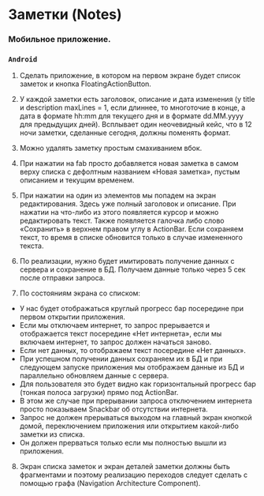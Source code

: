 # Заметки (Notes)
### Мобильное приложение. 
### `Android`

1. Сделать приложение, в котором на первом экране будет список заметок и кнопка FloatingActionButton.

2. У каждой заметки есть заголовок, описание и дата изменения (у title и description maxLines = 1, если длиннее, то многоточие в конце, а дата в формате hh:mm для текущего дня и в формате dd.MM.yyyy для предыдущих дней). Всплывает один неочевидный кейс, что в 12 ночи заметки, сделанные сегодня, должны поменять формат.
 
3. Можно удалять заметку простым смахиванием вбок.
 
4. При нажатии на fab просто добавляется новая заметка в самом верху списка с дефолтным названием «Новая заметка», пустым описанием и текущим временем.
 
5. При нажатии на один из элементов мы попадем на экран редактирования. Здесь уже полный заголовок и описание. При нажатии на что-либо из этого появляется курсор и можно редактировать текст. Также появляется галочка либо слово «Сохранить» в верхнем правом углу в ActionBar. Если сохраняем текст, то время в списке обновится только в случае измененного текста.

6. По реализации, нужно будет имитировать получение данных с сервера и сохранение в БД. Получаем данные только через 5 сек после отправки запроса.

7. По состояниям экрана со списком:
 - У нас будет отображаться круглый прогресс бар посередине при первом открытии приложения. 
 - Если мы отключаем интернет, то запрос прерывается и отображается текст посередине «Нет интернета», если мы включаем интернет, то запрос должен начаться заново. 
 - Если нет данных, то отображаем текст посередине «Нет данных». 
 - При успешном получении данных сохраняем их в БД и при следующем запуске приложения мы отображаем данные из БД и параллельно обновляем данные с сервера. 
 - Для пользователя это будет видно как горизонтальный прогресс бар (тонкая полоса загрузки) прямо под ActionBar. 
 - В этом же случае при прерывании запроса отключением интернета просто показываем Snackbar об отсутствии интернета. 
 - Запрос не должен прерываться выходом на главный экран кнопкой домой, переключением приложения или открытием какой-либо заметки из списка. 
 - Он должен прерваться только если мы полностью вышли из приложения.
 
8. Экран списка заметок и экран деталей заметки должны быть фрагментами и поэтому реализацию переходов следует сделать с помощью графа (Navigation Architecture Component).
